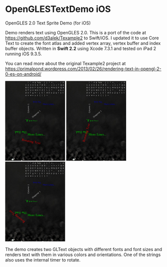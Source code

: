 OpenGLESTextDemo iOS
====================

OpenGLES 2.0 Text Sprite Demo (for iOS)

Demo renders text using OpenGLES 2.0. This is a port of the code at https://github.com/d3alek/Texample2
to Swift/iOS. I updated it to use Core Text to create the font atlas and added vertex array, vertex buffer
and index buffer objects. Written in <b>Swift 2.2</b> using Xcode 7.3.1 and tested on iPad 2 running iOS 9.3.5.

You can read more about the original Texample2 project at https://primalpond.wordpress.com/2013/02/26/rendering-text-in-opengl-2-0-es-on-android/

<img src="screenshots/ScreenShot1.png" width="192" height="256" title="Screen Shot 1">  <img src="screenshots/ScreenShot2.png" width="192" height="256" title="Screen Shot 2">  <img src="screenshots/ScreenShot3.png" width="192" height="256" title="Screen Shot 3">

The demo creates two GLText objects with different fonts and font sizes and renders text with them in various colors and orientations. 
One of the strings also uses the internal timer to rotate.